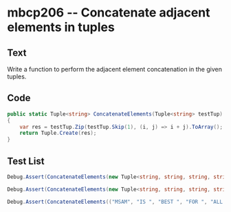 # mbcp206 -- Concatenate adjacent elements in tuples

## Text

Write a function to perform the adjacent element concatenation in the given tuples.

## Code

```csharp
public static Tuple<string> ConcatenateElements(Tuple<string> testTup) 
{
    var res = testTup.Zip(testTup.Skip(1), (i, j) => i + j).ToArray();
    return Tuple.Create(res);
}
```

## Test List

```csharp
Debug.Assert(ConcatenateElements(new Tuple<string, string, string, string, string, string>("DSP ", "IS ", "BEST ", "FOR ", "ALL ", "UTS")) == new Tuple<string, string, string, string, string>("DSP IS ", "IS BEST ", "BEST FOR ", "FOR ALL ", "ALL UTS"));
```

```csharp
Debug.Assert(ConcatenateElements(new Tuple<string, string, string, string, string, string>("RES ", "IS ", "BEST ", "FOR ", "ALL ", "QESR")) == new Tuple<string, string, string, string, string>("RES IS ", "IS BEST ", "BEST FOR ", "FOR ALL ", "ALL QESR"));
```

```csharp
Debug.Assert(ConcatenateElements(("MSAM", "IS ", "BEST ", "FOR ", "ALL ", "SKD")).SequenceEqual(new[] { "MSAMIS ", "IS BEST ", "BEST FOR ", "FOR ALL ", "ALL SKD" }));
```

